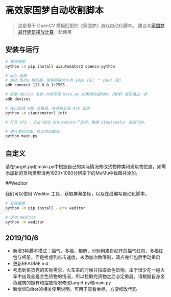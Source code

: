 # 高效家国梦自动收割脚本

> 这是基于 OpenCV 模板匹配的《家国梦》游戏自动化脚本。
> 建议与[家国梦最佳建筑摆放计算](https://github.com/SQRPI/JiaGuoMeng)一起使用

## 安装与运行

```bash
# 安装依赖
python -m pip install uiautomator2 opencv-python

# adb 连接
# 使用 MuMu 模拟器，确保屏幕大小为 1920（长） * 1080（宽）
adb connect 127.0.0.1:7555

# 获取 device 名称,并填写至 main.py,如果用的是MuMU（推荐）就忽略这一步
adb devices

# 在已完成 adb 连接后，在手机安装 ATX 应用
python -m uiautomator2 init

# 打开 ATX ，点击“启动 UIAutomator”选项，确保 UIAutomator 是运行的。

# 进入游戏页面，启动自动脚本。
python main.py
```
## 自定义
请在target.py和main.py中根据自己的实际情况修改货物种类和建筑物位置，如需添加新的货物类型请再1920*1080分辨率下的MuMu中截图并添加。

##Weditor

我们可以使用 Weditor 工具，获取屏幕坐标，以及在线编写自动化脚本。

```bash
# 安装依赖
python -m pip install --pre weditor

# 启动 Weditor
python -m weditor
```

## 2019/10/6
- 新增3种脚本模式：福气，多福，相册，分别用来自动开启福气红包，多福红包与相册，但是考虑到点击速度，未添加次数限制，请点完红包后手动重启
- 更新README.md
- 考虑到供货党的实际需求，火车来的时候只拉取金色货物，由于很少在一趟火车中出现全是金色货物的情况，所以拉取完货物之后必定重启。请根据自身金色建筑的拥有和摆放情况修改target.py和main.py
- 新增WEditor的相关使用说明，可用于查看坐标，方便修改代码